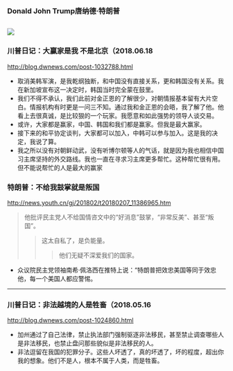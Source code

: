 ### Donald John Trump唐纳德·特朗普
![](http://img.mp.itc.cn/upload/20170604/78c1c7da01364ea08d8cd5313f5f9ae7_th.jpg)
---
### 川普日记：大赢家是我 不是北京（2018.06.18
http://blog.dwnews.com/post-1032788.html
- 取消美韩军演，是我乾纲独断，和中国没有直接关系，更和韩国没有关系。我在新加坡宣布这一决定时，韩国当时完全蒙在鼓里。
- 我们不得不承认，我们此前对金正恩的了解很少，对朝情报基本留有大片空白。情报机构有时更是一问三不知。通过我和金正恩的会晤，我了解了他。他看上去很真诚，是比较狠的一个玩家。我愿意和如此强势的领导人谈交易。
- 或许，大家都是赢家，中国、韩国和我们都是赢家。但我是最大赢家。
- 接下来的和平协定谈判，大家都可以加入，中韩可以参与加入。这是我的决定，我说了算。
- 我之所以没有对朝鲜动武，没有听博尔顿等人的气话，就是因为我也相信中国习主席坚持的外交路线。我也一直在寻求习主席更多帮忙。这种帮忙很有用。但不能说帮忙的人是最大的赢家
### 特朗普：不给我鼓掌就是叛国
http://news.youth.cn/gj/201802/t20180207_11386965.htm
>他批评民主党人不给国情咨文中的“好消息”鼓掌，“非常反美”、甚至“叛国”。
>>这太自私了，是负能量。
>>>他们无疑不深爱我们的国家。
- 众议院民主党领袖南希·佩洛西在推特上说：“特朗普把效忠美国等同于效忠他，每一个美国人都应警惕。
---
### 川普日记：非法越境的人是牲畜（2018.05.16
http://blog.dwnews.com/post-1024860.html
- 加州通过了自己法律，禁止执法部门强制驱逐非法移民，甚至禁止调查哪些人是非法移民，也禁止盘问那些貌似是非法移民的人。
- 非法逗留在我国的犯罪分子。这些人坏透了，真的坏透了，坏的程度，超出你我的想象。他们不是人，根本不属于人类，而是牲畜。